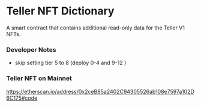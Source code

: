 # Teller NFT Dictionary 

A smart contract that contains additional read-only data for the Teller V1 NFTs.



### Developer Notes
- skip setting tier 5 to 8   (deploy 0-4  and 9-12 )
 

### Teller NFT on Mainnet 

https://etherscan.io/address/0x2ceB85a2402C94305526ab108e7597a102D6C175#code
